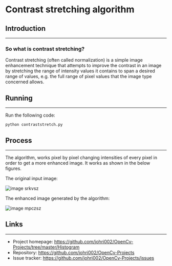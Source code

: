 # Contrast stretching algorithm


## Introduction
---

### So what is contrast stretching? 
Contrast stretching (often called normalization) is a simple image enhancement technique that
attempts to improve the contrast in an image by stretching the range of intensity values it
contains to span a desired range of values, e.g. the full range of pixel values that the image
type concerned allows.

## Running
---

Run the following code:
```shell
python contraststretch.py
```

## Process
---

The algorithm, works pixel by pixel changing intensities of every pixel in order to get a more enhanced image. It works as shown in the below figures.

The original input image:

![image srkvsz](https://user-images.githubusercontent.com/30645315/49012533-b004d180-f19f-11e8-83d2-3e15f5db71db.png)


The enhanced image generated by the algorithm:

![image mpczsz](https://user-images.githubusercontent.com/30645315/49012543-bd21c080-f19f-11e8-9033-41ff91a5a830.png)


## Links
---

- Project homepage: https://github.com/johri002/OpenCv-Projects/tree/master/Histogram
- Repository: https://github.com/johri002/OpenCv-Projects
- Issue tracker: https://github.com/johri002/OpenCv-Projects/issues
